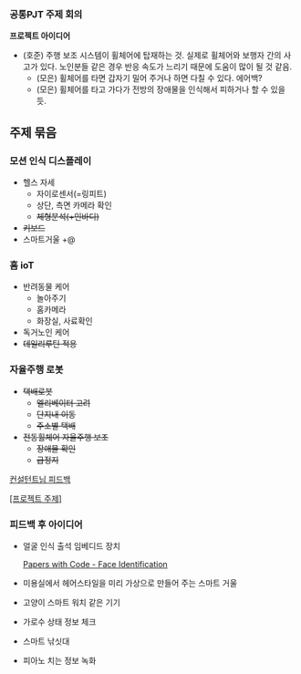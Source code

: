 ### 공통PJT 주제 회의

********************************************프로젝트 아이디어********************************************
- (호준) 주행 보조 시스템이 휠체어에 탑재하는 것. 실제로 휠체어와 보행자 간의 사고가 있다. 노인분들 같은 경우 반응 속도가 느리기 때문에 도움이 많이 될 것 같음.
    - (모은) 휠체어를 타면 갑자기 밀어 주거나 하면 다칠 수 있다. 에어백?
    - (모은) 휠체어를 타고 가다가 전방의 장애물을 인식해서 피하거나 할 수 있을 듯.


## 주제 묶음

### 모션 인식 디스플레이

- 헬스 자세
    - 자이로센서(=링피트)
    - 상단, 측면 카메라 확인
    - ~~체형분석(+인바디)~~
- ~~키보드~~
- 스마트거울 +@

### 홈 ioT

- 반려동물 케어
    - 놀아주기
    - 홈카메라
    - 화장실, 사료확인
- 독거노인 케어
- ~~데일리루틴 적용~~

### 자율주행 로봇

- ~~택배로봇~~
    - ~~엘리베이터 고려~~
    - ~~단지내 이동~~
    - ~~주소별 택배~~
- ~~전동휠체어 자율주행 보조~~
    - ~~장애물 확인~~
    - ~~급정지~~

[컨설턴트님 피드백](https://www.notion.so/8aaadc49d6a64b83819e6ce881881d8b?pvs=21) 

[[프로젝트 주제]](https://www.notion.so/862ac6d0610641b4b4ab2131254dbcd5?pvs=21)

### 피드백 후 아이디어

- 얼굴 인식 출석 임베디드 장치
    
    [Papers with Code - Face Identification](https://paperswithcode.com/task/face-identification)
    
- 미용실에서 헤어스타일을 미리 가상으로 만들어 주는 스마트 거울
- 고양이 스마트 워치 같은 기기
- 가로수 상태 정보 체크
- 스마트 낚싯대
- 피아노 치는 정보 녹화